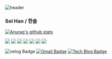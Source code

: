 <!--https://github.com/kyechan99/capsule-render -->
![header](https://Welcome.vercel.app/api?type=rect&color=gradient&height=300&section=header&text=capsule%20render&fontSize=90)

### Sol Han / 한솔
 [![Anurag's github stats](https://github-readme-stats.vercel.app/api?username=hsanol62)](https://github.com/anuraghazra/github-readme-stats)<br>
 
 <!-- 기술 로고
배지 https://shields.io/
아이콘 https://simpleicons.org/
<img src="https://img.shields.io/badge/쓰고자하는_텍스트-컬러코드?style=flat-square&logo=simpleicons에서_아이콘이름&logoColor=white"/></a>
-->

   <img src="https://img.shields.io/badge/JAVA-007396?style=flat-square&logo=java&logoColor=white"/></a>
    <img src="https://img.shields.io/badge/HTML-E34F26?style=flat-square&logo=HTML5&logoColor=white"/>
        <img src="https://img.shields.io/badge/CSS-1572B6?style=flat-square&logo=CSS3&logoColor=white"/>
 <img src="https://img.shields.io/badge/JavaScript-F7DF1E?style=flat-square&logo=javascript&logoColor=black"/>
  <img src="https://img.shields.io/badge/Bootstrap-563D7C?style=flat-square&logo=Bootstrap&logoColor=white"/>
     <img src="https://img.shields.io/badge/Oracle-F80000?style=flat-square&logo=Oracle&logoColor=white"/>
          <img src="https://img.shields.io/badge/Spring-6DB33F?style=flat-square&logo=Spring&logoColor=white"/>
 
![velog Badge]( https://img.shields.io/badge/Tech%20Blog-11B48A?style=flat-square&logo=Vimeo&logoColor=white&link=https://hsanol62.velog.io)
[![Gmail Badge](https://img.shields.io/badge/Gmail-d14836?style=flat-square&logo=Gmail&logoColor=white&link=mailto:hsanol62@gmail.com)](mailto:hsanol62@gmail.com)
  [![Tech Blog Badge](http://img.shields.io/badge/-Tech%20blog-black?style=flat-square&logo=github&link=https://hsanol62.github.io/)](https://hsanol62.github.io/)

<!--
**hsanol62/hsanol62** is a ✨ _special_ ✨ repository because its `README.md` (this file) appears on your GitHub profile.

Here are some ideas to get you started:

- 🔭 I’m currently working on ...
- 🌱 I’m currently learning ...
- 👯 I’m looking to collaborate on ...
- 🤔 I’m looking for help with ...
- 💬 Ask me about ...
- 📫 How to reach me: ...
- 😄 Pronouns: ...
- ⚡ Fun fact: ...
-->

